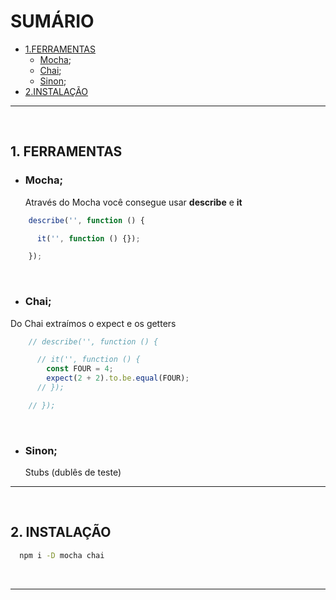 # SUMÁRIO
- [1.FERRAMENTAS](#ferramentas)
  - [Mocha](#mocha);
  - [Chai](#chai);
  - [Sinon](#sinon);
- [2.INSTALAÇÃO](#instalação)

<hr><br />

## <strong>1. FERRAMENTAS</strong>
  - ### <strong>Mocha;</strong>
    <p>Através do Mocha você consegue usar <strong>describe</strong> e <strong>it</strong> </p>

  ```js
      describe('', function () {

        it('', function () {}); 

      });
  ```

 
  <br />

  - ### <strong>Chai;</strong>
  <p>Do Chai extraímos o expect e os getters</p>

  ```js
      // describe('', function () {

        // it('', function () {
          const FOUR = 4;
          expect(2 + 2).to.be.equal(FOUR);
        // }); 

      // });
  ```

  <br />


  - ### <strong>Sinon;</strong>
    <p>Stubs (dublês de teste)</p> 

<hr>

<br />

## <strong>2. INSTALAÇÃO</strong>

  ```sh
    npm i -D mocha chai
  ```
<br />
<hr>

